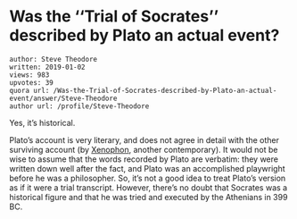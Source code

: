 # Was the ‘‘Trial of Socrates’’ described by Plato an actual event?

	author: Steve Theodore
	written: 2019-01-02
	views: 983
	upvotes: 39
	quora url: /Was-the-Trial-of-Socrates-described-by-Plato-an-actual-event/answer/Steve-Theodore
	author url: /profile/Steve-Theodore


Yes, it’s historical.

Plato’s account is very literary, and does not agree in detail with the other surviving account (by [Xenophon](http://www.perseus.tufts.edu/hopper/text?doc=Perseus:text:1999.01.0212), another contemporary). It would not be wise to assume that the words recorded by Plato are verbatim: they were written down well after the fact, and Plato was an accomplished playwright before he was a philosopher. So, it’s not a good idea to treat Plato’s version as if it were a trial transcript. However, there’s no doubt that Socrates was a historical figure and that he was tried and executed by the Athenians in 399 BC.

